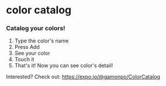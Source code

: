 # color catalog

### Catalog your colors!

1. Type the color's name
2. Press Add
3. See your color
4. Touch it
5. That's it! Now you can see color's detail!

Interested? Check out: https://expo.io/@gamonpo/ColorCatalog
